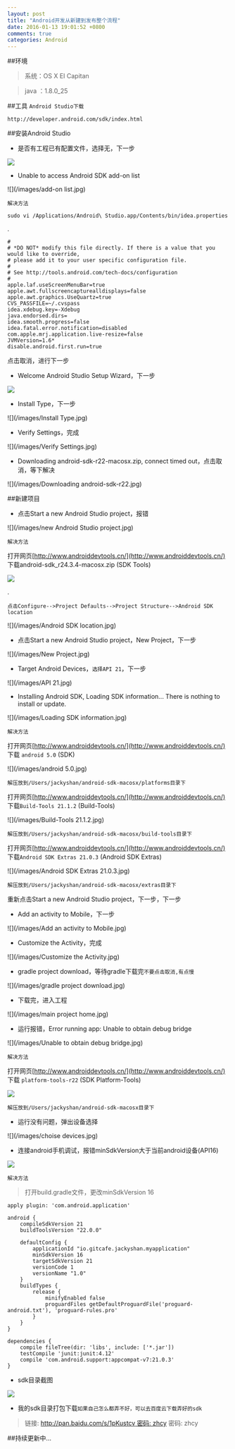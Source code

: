 ```yaml
---
layout: post
title: "Android开发从新建到发布整个流程"
date: 2016-01-13 19:01:52 +0800
comments: true
categories: Android
---
```


##环境

 >系统：OS X EI Capitan
 
 >java ：1.8.0_25

##工具
`Android Studio下载`

	http://developer.android.com/sdk/index.html

##安装Android Studio

* 是否有工程已有配置文件，选择无，下一步

![](/images/accept.jpg)

* Unable to access Android SDK add-on list

![](/images/add-on list.jpg)

`解决方法`

	sudo vi /Applications/Android\ Studio.app/Contents/bin/idea.properties
.
		
	#
	# *DO NOT* modify this file directly. If there is a value that you would like to override,
	# please add it to your user specific configuration file.
	#
	# See http://tools.android.com/tech-docs/configuration
	#
	apple.laf.useScreenMenuBar=true
	apple.awt.fullscreencapturealldisplays=false
	apple.awt.graphics.UseQuartz=true
	CVS_PASSFILE=~/.cvspass
	idea.xdebug.key=-Xdebug
	java.endorsed.dirs=
	idea.smooth.progress=false
	idea.fatal.error.notification=disabled
	com.apple.mrj.application.live-resize=false
	JVMVersion=1.6*
	disable.android.first.run=true

点击取消，进行下一步

* Welcome Android Studio Setup Wizard，下一步

![](/images/Welcome.jpg)

* Install Type，下一步

![](/images/Install Type.jpg)

* Verify Settings，完成

![](/images/Verify Settings.jpg)

* Downloading android-sdk-r22-macosx.zip, connect timed out，点击取消，等下解决

![](/images/Downloading android-sdk-r22.jpg)

##新建项目
* 点击Start a new Android Studio project，报错

![](/images/new Android Studio project.jpg)

`解决方法`

打开网页[http://www.androiddevtools.cn/](http://www.androiddevtools.cn/) 下载android-sdk_r24.3.4-macosx.zip (SDK Tools)

![](/images/android-sdk_r24.3.4.jpg)


.

	点击Configure-->Project Defaults-->Project Structure-->Android SDK location
	
![](/images/Android SDK location.jpg)

* 点击Start a new Android Studio project，New Project，下一步

![](/images/New Project.jpg)

* Target Android Devices，`选择API 21`，下一步

![](/images/API 21.jpg)

* Installing Android SDK, Loading SDK information... There is nothing to install or update. 

![](/images/Loading SDK information.jpg)

`解决方法`

打开网页[http://www.androiddevtools.cn/](http://www.androiddevtools.cn/) 下载 `android 5.0`	 (SDK)

![](/images/android 5.0.jpg)

	解压放到/Users/jackyshan/android-sdk-macosx/platforms目录下
	
打开网页[http://www.androiddevtools.cn/](http://www.androiddevtools.cn/) 下载`Build-Tools 21.1.2`	 (Build-Tools)

![](/images/Build-Tools 21.1.2.jpg)
	
	解压放到/Users/jackyshan/android-sdk-macosx/build-tools目录下

打开网页[http://www.androiddevtools.cn/](http://www.androiddevtools.cn/) 下载`Android SDK Extras 21.0.3` (Android SDK Extras)

![](/images/Android SDK Extras 21.0.3.jpg)

	解压放到/Users/jackyshan/android-sdk-macosx/extras目录下


重新点击Start a new Android Studio project，下一步，下一步

* Add an activity to Mobile，下一步

![](/images/Add an activity to Mobile.jpg)

* Customize the Activity，完成

![](/images/Customize the Activity.jpg)

* gradle project download，等待gradle下载完`不要点击取消,有点慢`

![](/images/gradle project download.jpg)

	
* 下载完，进入工程

![](/images/main project home.jpg)

* 运行报错，Error running app: Unable to obtain debug bridge

![](/images/Unable to obtain debug bridge.jpg)

`解决方法`

打开网页[http://www.androiddevtools.cn/](http://www.androiddevtools.cn/) 下载 `platform-tools-r22`	 (SDK Platform-Tools)

![](/images/platform-tools-r22.jpg)

	解压放到/Users/jackyshan/android-sdk-macosx目录下
	
* 运行没有问题，弹出设备选择

![](/images/choise devices.jpg)


* 连接android手机调试，报错minSdkVersion大于当前android设备(API16)

![](/images/incompatible_api_android.jpg)


`解决方法`

>打开build.gradle文件，更改minSdkVersion 16

	apply plugin: 'com.android.application'
	
	android {
	    compileSdkVersion 21
	    buildToolsVersion "22.0.0"
	
	    defaultConfig {
	        applicationId "io.gitcafe.jackyshan.myapplication"
	        minSdkVersion 16
	        targetSdkVersion 21
	        versionCode 1
	        versionName "1.0"
	    }
	    buildTypes {
	        release {
	            minifyEnabled false
	            proguardFiles getDefaultProguardFile('proguard-android.txt'), 'proguard-rules.pro'
	        }
	    }
	}
	
	dependencies {
	    compile fileTree(dir: 'libs', include: ['*.jar'])
	    testCompile 'junit:junit:4.12'
	    compile 'com.android.support:appcompat-v7:21.0.3'
	}



* sdk目录截图

![](/images/androidsdklist.gif)

* 我的sdk目录打包下载`如果自己怎么都弄不好，可以去百度云下载弄好的sdk`

>链接: [http://pan.baidu.com/s/1pKustcv 密码: zhcy](http://pan.baidu.com/s/1pKustcv密码zhcy) 密码: zhcy



##持续更新中...
	
	




